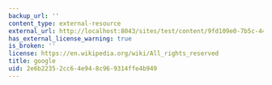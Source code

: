 ```yaml
---
backup_url: ''
content_type: external-resource
external_url: http://localhost:8043/sites/test/content/9fd109e0-7b5c-441e-b505-f31d4ef42985/?ocw_resource_link_uuid=9fd109e0-7b5c-441e-b505-f31d4ef42985&ocw_resource_link_suffix=
has_external_license_warning: true
is_broken: ''
license: https://en.wikipedia.org/wiki/All_rights_reserved
title: google
uid: 2e6b2235-2cc6-4e94-8c96-9314ffe4b949
---
```

